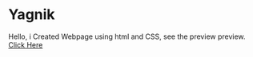 # Yagnik
Hello,  i Created Webpage using html and CSS, see the preview preview. <a href='https://YagnikRawal.github.io'>Click Here</a>
